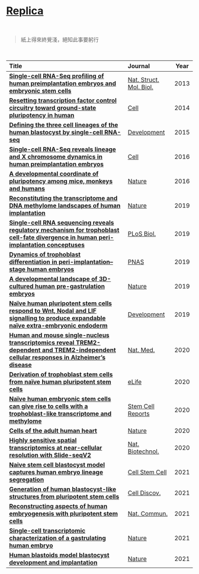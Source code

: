 # [Replica](https://jlduan.github.io/Replica/)

<br>

> 紙上得來終覺淺，絕知此事要躬行

<br>


| Title | Journal| Year |
| :- | :- | :-: |
| **[Single-cell RNA-Seq profiling of human preimplantation embryos and embryonic stem cells](https://jlduan.github.io/Replica/nsmb.2660)** | [Nat. Struct. Mol. Biol.](https://doi.org/10.1038/nsmb.2660) | 2013 |
| **[Resetting transcription factor control circuitry toward ground-state pluripotency in human](https://jlduan.github.io/Replica/j.cell.2014.08.029)** | [Cell](https://doi.org/10.1016/j.cell.2014.08.029) | 2014 |
| **[Defining the three cell lineages of the human blastocyst by single-cell RNA-seq](https://jlduan.github.io/Replica/dev.131235)** | [Development](<https://doi.org/10.1242/dev.123547>) | 2015 |
| **[Single-cell RNA-Seq reveals lineage and X chromosome dynamics in human preimplantation embryos](https://jlduan.github.io/Replica/j.cell.2016.03.023)** | [Cell](https://doi.org/10.1016/j.cell.2016.03.023) | 2016 |
| **[A developmental coordinate of pluripotency among mice, monkeys and humans](https://jlduan.github.io/Replica/nature19096)** | [Nature](https://doi.org/10.1038/nature19096) | 2016 |
| **[Reconstituting the transcriptome and DNA methylome landscapes of human implantation](https://jlduan.github.io/Replica/s41586-019-1500-0)** | [Nature](https://doi.org/10.1038/s41586-019-1500-0) | 2019 |
| **[Single-cell RNA sequencing reveals regulatory mechanism for trophoblast cell-fate divergence in human peri-implantation conceptuses](https://jlduan.github.io/Replica/journal.pbio.3000187)** | [PLoS Biol.](https://doi.org/10.1371/journal.pbio.3000187) | 2019 |
| **[Dynamics of trophoblast differentiation in peri-implantation–stage human embryos](https://jlduan.github.io/Replica/pnas.1911362116)** | [PNAS](https://doi.org/10.1073/pnas.1911362116) | 2019 |
| **[A developmental landscape of 3D-cultured human pre-gastrulation embryos](https://jlduan.github.io/Replica/s41586-019-1875-y)** | [Nature](https://www.nature.com/articles/s41586-019-1875-y) | 2019 |
| **[Naïve human pluripotent stem cells respond to Wnt, Nodal and LIF signalling to produce expandable naïve extra-embryonic endoderm](https://jlduan.github.io/Replica/dev.180620)** | [Development](https://doi.org/10.1242/dev.180620) | 2019 |
| **[Human and mouse single-nucleus transcriptomics reveal TREM2-dependent and TREM2-independent cellular responses in Alzheimer’s disease](https://jlduan.github.io/Replica/s41591-019-0695-9)** | [Nat. Med.](https://www.nature.com/articles/s41591-019-0695-9) | 2020 |
| **[Derivation of trophoblast stem cells from naïve human pluripotent stem cells](https://jlduan.github.io/Replica/eLife.52504)** | [eLife](http://doi.org/10.7554/eLife.52504) | 2020 |
| **[Naïve human embryonic stem cells can give rise to cells with a trophoblast-like transcriptome and methylome](https://jlduan.github.io/Replica/j.stemcr.2020.06.003)** | [Stem Cell Reports](https://doi.org/10.1016/j.stemcr.2020.06.003) | 2020 |
| **[Cells of the adult human heart](https://jlduan.github.io/Replica/s41586-020-2797-4)** | [Nature](https://doi.org/10.1038/s41586-020-2797-4) | 2020 |
| **[Highly sensitive spatial transcriptomics at near-cellular resolution with Slide-seqV2](https://jlduan.github.io/Replica/s41587-020-0739-1)** | [Nat. Biotechnol.](https://doi.org/10.1038/s41587-020-0739-1) | 2020 |
| **[Naive stem cell blastocyst model captures human embryo lineage segregation](https://jlduan.github.io/Replica/j.stem.2021.04.031)** | [Cell Stem Cell](https://doi.org/10.1016/j.stem.2021.04.031) | 2021 |
| **[Generation of human blastocyst-like structures from pluripotent stem cells](https://jlduan.github.io/Replica/s41421-021-00316-8)** | [Cell Discov.](https://doi.org/10.1038/s41421-021-00316-8) | 2021 |
| **[Reconstructing aspects of human embryogenesis with pluripotent stem cells](https://jlduan.github.io/Replica/s41467-021-25853-4)** | [Nat. Commun.](https://doi.org/10.1038/s41467-021-25853-4) | 2021 |
| **[Single-cell transcriptomic characterization of a gastrulating human embryo](https://jlduan.github.io/Replica/s41586-021-04158-y)** | [Nature](https://doi.org/10.1038/s41586-021-04158-y) | 2021 |
| **[Human blastoids model blastocyst development and implantation](https://jlduan.github.io/Replica/s41586-021-04267-8)** | [Nature](https://doi.org/10.1038/s41586-021-04267-8) | 2021 |
